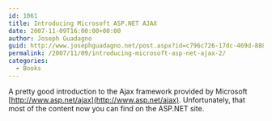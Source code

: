 ```yaml
---
id: 1061
title: Introducing Microsoft ASP.NET AJAX
date: 2007-11-09T16:00:00+00:00
author: Joseph Guadagno
guid: http://www.josephguadagno.net/post.aspx?id=c796c726-17dc-469d-8885-85f6bda730d9
permalink: /2007/11/09/introducing-microsoft-asp-net-ajax-2/
categories:
  - Books
---
```

A pretty good introduction to the Ajax framework provided by Microsoft [http://www.asp.net/ajax](http://www.asp.net/ajax). Unfortunately, that most of the content now you can find on the ASP.NET site.